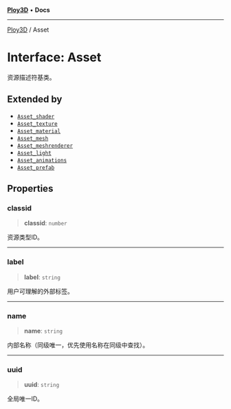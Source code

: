 [**Ploy3D**](../README.md) • **Docs**

***

[Ploy3D](../README.md) / Asset

# Interface: Asset

资源描述符基类。

## Extended by

- [`Asset_shader`](Asset_shader.md)
- [`Asset_texture`](Asset_texture.md)
- [`Asset_material`](Asset_material.md)
- [`Asset_mesh`](Asset_mesh.md)
- [`Asset_meshrenderer`](Asset_meshrenderer.md)
- [`Asset_light`](Asset_light.md)
- [`Asset_animations`](Asset_animations.md)
- [`Asset_prefab`](Asset_prefab.md)

## Properties

### classid

> **classid**: `number`

资源类型ID。

***

### label

> **label**: `string`

用户可理解的外部标签。

***

### name

> **name**: `string`

内部名称（同级唯一，优先使用名称在同级中查找）。

***

### uuid

> **uuid**: `string`

全局唯一ID。
